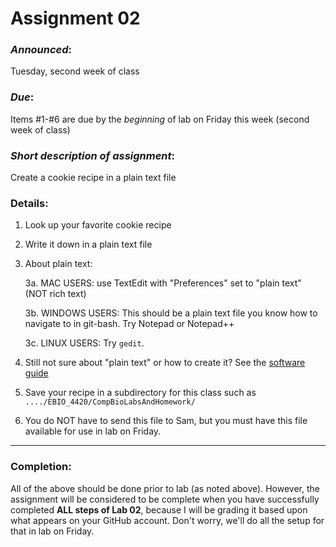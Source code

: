 # Assignment 02
### *Announced*: 
Tuesday, second week of class
### *Due*: 
Items #1-#6 are due by the *beginning* of lab on Friday this week (second week of class)

### *Short description of assignment*:
Create a cookie recipe in a plain text file

### Details:
1. Look up your favorite cookie recipe
2. Write it down in a plain text file
3. About plain text:

	3a. MAC USERS: use TextEdit with "Preferences" set to "plain text" (NOT rich text)

	3b. WINDOWS USERS: This should be a plain text file you know how to navigate to in git-bash.  Try Notepad or Notepad++

	3c. LINUX USERS: Try `gedit`.
 
4. Still not sure about "plain text" or how to create it?  See the [software guide](https://github.com/flaxmans/CompBio_on_git/blob/master/CourseDocuments/SoftwareRequirements.md)
5. Save your recipe in a subdirectory for this class such as `..../EBIO_4420/CompBioLabsAndHomework/`
6. You do NOT have to send this file to Sam, but you must have this file available for use in lab on Friday.

<hr>

### Completion:
All of the above should be done prior to lab (as noted above).  However, the assignment will be considered to be complete when you have successfully completed **ALL steps of Lab 02**, because I will be grading it based upon what appears on your GitHub account.  Don't worry, we'll do all the setup for that in lab on Friday.
